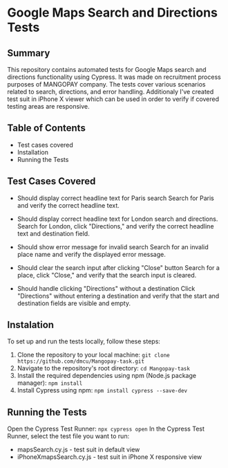 # Google Maps Search and Directions Tests
## Summary
This repository contains automated tests for Google Maps search and directions functionality using Cypress. It was made on recruitment process purposes of MANGOPAY company. The tests cover various scenarios related to search, directions, and error handling. Additionaly I've created test suit in iPhone X viewer which can be used in order to verify if covered testing areas are responsive. 

## Table of Contents
* Test cases covered
* Installation
* Running the Tests

## Test Cases Covered
* Should display correct headline text for Paris search
 Search for Paris and verify the correct headline text.

* Should display correct headline text for London search and directions.
 Search for London, click "Directions," and verify the correct headline text and destination field.

* Should show error message for invalid search
 Search for an invalid place name and verify the displayed error message.

* Should clear the search input after clicking "Close" button
 Search for a place, click "Close," and verify that the search input is cleared.

* Should handle clicking "Directions" without a destination
 Click "Directions" without entering a destination and verify that the start and destination fields are visible and empty.

## Instalation 
To set up and run the tests locally, follow these steps:

1. Clone the repository to your local machine:
`git clone https://github.com/dmcu/Mangopay-task.git`
2. Navigate to the repository's root directory:
`cd Mangopay-task`
3. Install the required dependencies using npm (Node.js package manager):
`npm install`
4. Install Cypress using npm:
`npm install cypress --save-dev`

## Running the Tests
Open the Cypress Test Runner:
`npx cypress open`
In the Cypress Test Runner, select the test file you want to run:
* mapsSearch.cy.js - test suit in default view
* iPhoneXmapsSearch.cy.js - test suit in iPhone X responsive view 



